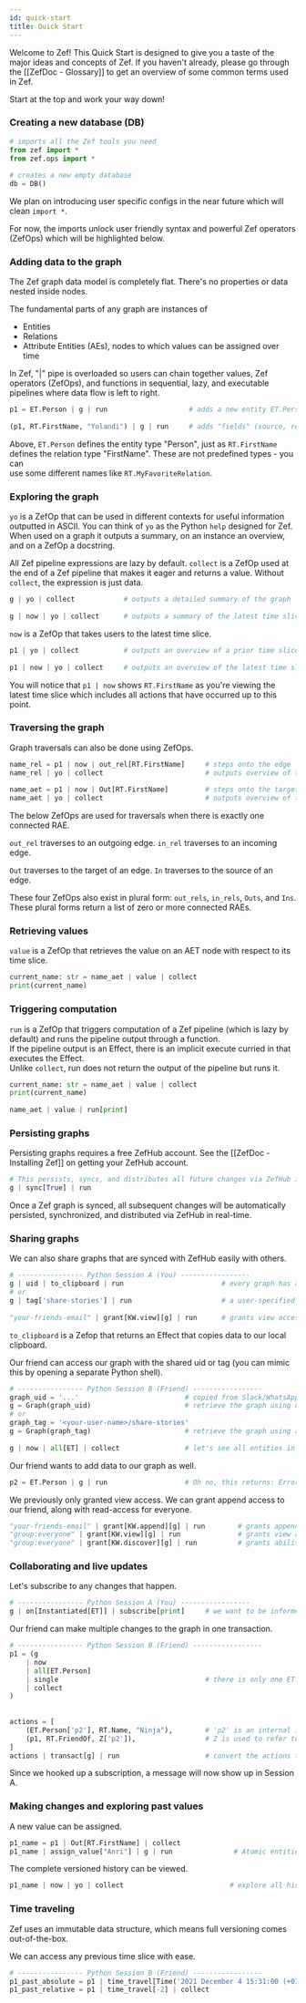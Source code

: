 ```yaml
---
id: quick-start
title: Quick Start
---
```


  
Welcome to Zef! This Quick Start is designed to give you a taste of the major ideas and concepts of Zef. If you haven't already, please go through the [[ZefDoc - Glossary]] to get an overview of some common terms used in Zef.  
  
Start at the top and work your way down!  
  
### Creating a new database (DB)  
  
```python  
# imports all the Zef tools you need  
from zef import *  
from zef.ops import *  
  
# creates a new empty database  
db = DB()  
```  
  
We plan on introducing user specific configs in the near future which will clean `import *`.  
  
For now, the imports unlock user friendly syntax and powerful Zef operators (ZefOps) which will be highlighted below.  
  
### Adding data to the graph  
  
The Zef graph data model is completely flat. There's no properties or data nested inside nodes.  
  
The fundamental parts of any graph are instances of  
- Entities  
- Relations  
- Attribute Entities (AEs), nodes to which values can be assigned over time  
  
In Zef, "|" pipe is overloaded so users can chain together values, Zef operators (ZefOps), and functions in sequential, lazy, and executable pipelines where data flow is left to right.  
  
```python  
p1 = ET.Person | g | run                    # adds a new entity ET.Person to the graph  
  
(p1, RT.FirstName, "Yolandi") | g | run     # adds "fields" (source, relation, target) to the graph  
```  
  
Above, `ET.Person` defines the entity type "Person", just as `RT.FirstName`  
defines the relation type "FirstName". These are not predefined types - you can  
use some different names like `RT.MyFavoriteRelation`.  
  
### Exploring the graph  
  
`yo` is a ZefOp that can be used in different contexts for useful information outputted in ASCII. You can think of `yo` as the Python `help` designed for Zef. When used on a graph it outputs a summary, on an instance an overview, and on a ZefOp a docstring.  
  
All Zef pipeline expressions are lazy by default. `collect` is a ZefOp used at the end of a Zef pipeline that makes it eager and returns a value. Without `collect`, the expression is just data.  
  
```python  
g | yo | collect            # outputs a detailed summary of the graph  
  
g | now | yo | collect      # outputs a summary of the latest time slice of the graph  
```  
  
`now` is a ZefOp that takes users to the latest time slice.  
  
```python  
p1 | yo | collect           # outputs an overview of a prior time slice of the specified node  
  
p1 | now | yo | collect     # outputs an overview of the latest time slice of the specified node  
```  
  
You will notice that `p1 | now` shows `RT.FirstName` as you're viewing the latest time slice which includes all actions that have occurred up to this point.  
  
### Traversing the graph  
  
Graph traversals can also be done using ZefOps.  
  
```python  
name_rel = p1 | now | out_rel[RT.FirstName]     # steps onto the edge  
name_rel | yo | collect                         # outputs overview of the edge  
  
name_aet = p1 | now | Out[RT.FirstName]         # steps onto the target  
name_aet | yo | collect                         # outputs overview of the target  
```  
  
The below ZefOps are used for traversals when there is exactly one connected RAE.  
  
`out_rel` traverses to an outgoing edge. `in_rel` traverses to an incoming edge.  
  
`Out` traverses to the target of an edge. `In` traverses to the source of an edge.  
  
These four ZefOps also exist in plural form: `out_rels`, `in_rels`, `Outs`, and `Ins`. These plural forms return a list of zero or more connected RAEs.  
  
### Retrieving values  
  
`value` is a ZefOp that retrieves the value on an AET node with respect to its time slice.  
  
```python  
current_name: str = name_aet | value | collect  
print(current_name)  
```  
  
### Triggering computation  
  
`run` is a ZefOp that triggers computation of a Zef pipeline (which is lazy by default) and runs the pipeline output through a function.  
If the pipeline output is an Effect, there is an implicit execute curried in that executes the Effect.  
Unlike `collect`, run does not return the output of the pipeline but runs it.  
  
```python  
current_name: str = name_aet | value | collect  
print(current_name)  
  
name_aet | value | run[print]  
```  
  
### Persisting graphs  
  
Persisting graphs requires a free ZefHub account. See the [[ZefDoc - Installing Zef]] on getting your ZefHub account.  
  
```python  
# This persists, syncs, and distributes all future changes via ZefHub in real-time  
g | sync[True] | run  
```  
  
Once a Zef graph is synced, all subsequent changes will be automatically persisted, synchronized, and distributed via ZefHub in real-time.  
  
### Sharing graphs  
  
We can also share graphs that are synced with ZefHub easily with others.  
  
```python  
# ---------------- Python Session A (You) -----------------  
g | uid | to_clipboard | run                        # every graph has an auto-generated uid  
# or  
g | tag['share-stories'] | run                      # a user-specified tag can be assigned to a graph  
  
"your-friends-email" | grant[KW.view][g] | run      # grants view access to our friend  
```  
  
`to_clipboard` is a Zefop that returns an Effect that copies data to our local clipboard.  
  
Our friend can access our graph with the shared uid or tag (you can mimic this by opening a separate Python shell).  
  
```python  
# ---------------- Python Session B (Friend) -----------------  
graph_uid = '...'                          # copied from Slack/WhatsApp/email  
g = Graph(graph_uid)                       # retrieve the graph using uid  
# or  
graph_tag = '<your-user-name>/share-stories'  
g = Graph(graph_tag)                       # retrieve the graph using a tag  
  
g | now | all[ET] | collect                # let's see all entities in the latest time slice  
```  
  
Our friend wants to add data to our graph as well.  
  
```python  
p2 = ET.Person | g | run                   # Oh no, this returns: Error('user has no append privileges')!  
```  
  
We previously only granted view access. We can grant append access to our friend, along with read-access for everyone.  
  
```python  
"your-friends-email" | grant[KW.append][g] | run        # grants append access to our friend  
"group:everyone" | grant[KW.view][g] | run              # grants view access to all ZefHub users  
"group:everyone" | grant[KW.discover][g] | run          # grants ability for all ZefHub users to search and discover  
```  
  
### Collaborating and live updates  
  
Let's subscribe to any changes that happen.  
  
```python  
# ---------------- Python Session A (You) -----------------  
g | on[Instantiated[ET]] | subscribe[print]     # we want to be informed any time an ET is added  
```  
  
Our friend can make multiple changes to the graph in one transaction.  
  
```python  
# ---------------- Python Session B (Friend) -----------------  
p1 = (g  
    | now  
    | all[ET.Person]  
    | single                                    # there is only one ET.Person on the graph so far  
    | collect  
)  
  
  
actions = [  
    (ET.Person['p2'], RT.Name, "Ninja"),        # 'p2' is an internal id / name  
    (p1, RT.FriendOf, Z['p2']),                 # Z is used to refer to entities by internal name  
]  
actions | transact[g] | run                     # convert the actions to a transact Effect and execute  
```  
  
Since we hooked up a subscription, a message will now show up in Session A.  
  
### Making changes and exploring past values  
  
A new value can be assigned.  
  
```python  
p1_name = p1 | Out[RT.FirstName] | collect  
p1_name | assign_value["Anri"] | g | run               # Atomic entities can have values reassigned  
```  
  
The complete versioned history can be viewed.  
  
```python  
p1_name | now | yo | collect                          # explore all history until latest time slice  
```  
  
### Time traveling  
  
Zef uses an immutable data structure, which means full versioning comes out-of-the-box.  
  
We can access any previous time slice with ease.  
  
```python  
# ---------------- Python Session B (Friend) -----------------  
p1_past_absolute = p1 | time_travel[Time('2021 December 4 15:31:00 (+0100)')] | collect   # go to an absolute time slice  
p1_past_relative = p1 | time_travel[-2] | collect                                         # go to a relative time slice  
```  
